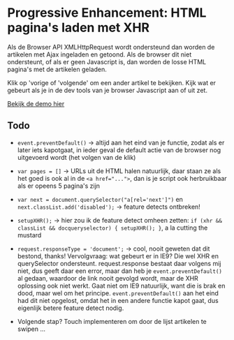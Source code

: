# Progressive Enhancement: HTML pagina's laden met XHR

Als de Browser API XMLHttpRequest wordt ondersteund dan worden de artikelen met Ajax ingeladen en getoond. Als de browser dit niet ondersteunt, of als er geen Javascript is, dan worden de losse HTML pagina's met de artikelen geladen.  

Klik op 'vorige of 'volgende' om een ander artikel te bekijken. Kijk wat er gebeurt als je in de dev tools van je browser Javascript aan of uit zet.

[Bekijk de demo hier](https://fdnd-task.github.io/the-web-is-for-everyone-PE-crud-form/docs/PEmetXHR/)


## Todo

- `event.preventDefault()` 
-> altijd aan het eind van je functie, zodat als er later iets kapotgaat, in ieder geval de default actie van de browser nog uitgevoerd wordt (het volgen van de klik)
- `var pages = []`
-> URLs uit de HTML halen natuurlijk, daar staan ze als het goed is ook al in de `<a href="...">`, dan is je script ook
herbruikbaar als er opeens 5 pagina's zijn
- `var next = document.querySelector("a[rel='next']")` en `next.classList.add('disabled');` 
-> feature detects ontbreken!
- `setupXHR();` 
-> hier zou ik de feature detect omheen zetten: `if (xhr && classList && docqueryselector) { setupXHR(); }`, a la cutting the mustard
- `request.responseType = 'document';`
-> cool, nooit geweten dat dit bestond, thanks! Vervolgvraag: wat gebeurt er in IE9? Die wel XHR en querySelector ondersteunt. request.response bestaat daar volgens mij niet, dus geeft daar een error, maar dan heb je `event.preventDefault()` al gedaan, waardoor de link nooit gevolgd wordt, maar de XHR oplossing ook niet werkt. Gaat niet om IE9 natuurlijk, want die is brak en dood, maar wel om het principe. `event.preventDefault()` aan het eind had dit niet opgelost, omdat het in een andere functie kapot gaat, dus eigenlijk betere feature detect nodig.

- Volgende stap? Touch implementeren om door de lijst artikelen te swipen ...
